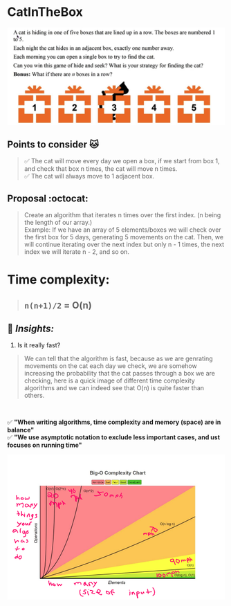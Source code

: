 # CatInTheBox
<p align="center">
  <img src="assets/image.png" />
</p>

## Points to consider 🐱
> ✅ The cat will move every day we open a box, if we start from box 1, and check that box n times, the cat will move n times.<br>
> ✅ The cat will always move to 1 adjacent box. <br>


## Proposal :octocat:
> Create an algorithm that iterates n times over the first index. (n being the length of our array.) <br>
> Example: If we have an array of 5 elements/boxes we will check over the first box for 5 days, generating 5 movements on the cat.
> Then, we will continue iterating over the next index but only n - 1 times, the next index we will iterate n - 2, and so on.

# Time complexity:
> ## `n(n+1)/2` = O(n)

## 🧦 **_Insights:_** 
1. Is it really fast?
> We can tell that the algorithm is fast, because as we are genrating movements on the cat each day we check, we are somehow increasing the probability that the cat passes through a box we are checking, here is a quick image of different time complexity algorithms and we can indeed see that O(n) is quite faster than others.
<br>

✅ **"When writing algorithms, time complexity and memory (space) are in balance"** <br>
✅ **"We use asymptotic notation to exclude less important cases, and ust focuses on running time"**

<p align="center">
  <img src="assets/complexity.png" />
</p>
